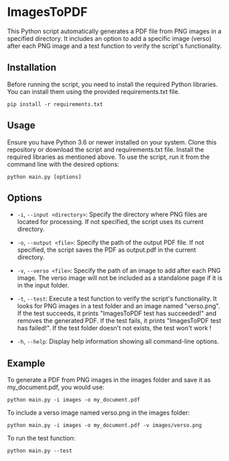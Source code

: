 # ImagesToPDF

This Python script automatically generates a PDF file from PNG images in a specified directory. It includes an option to add a specific image (verso) after each PNG image and a test function to verify the script's functionality.

## Installation

Before running the script, you need to install the required Python libraries. You can install them using the provided requirements.txt file.

```
pip install -r requirements.txt
```

## Usage

Ensure you have Python 3.6 or newer installed on your system. Clone this repository or download the script and requirements.txt file. Install the required libraries as mentioned above. To use the script, run it from the command line with the desired options:


```
python main.py [options]
```

## Options

- `-i`, `--input <directory>`: Specify the directory where PNG files are located for processing. If not specified, the script uses its current directory.

- `-o`, `--output <file>`: Specify the path of the output PDF file. If not specified, the script saves the PDF as output.pdf in the current directory.

- `-v`, `--verso <file>`: Specify the path of an image to add after each PNG image. The verso image will not be included as a standalone page if it is in the input folder.
 
- `-t`, `--test`: Execute a test function to verify the script's functionality. It looks for PNG images in a test folder and an image named "verso.png". If the test succeeds, it prints "ImagesToPDF test has succeeded!" and removes the generated PDF. If the test fails, it prints "ImagesToPDF test has failed!". If the test folder doesn't not exists, the test won't work !

- `-h`, `--help`: Display help information showing all command-line options.

## Example

To generate a PDF from PNG images in the images folder and save it as my_document.pdf, you would use:

```
python main.py -i images -o my_document.pdf
```

To include a verso image named verso.png in the images folder:

```
python main.py -i images -o my_document.pdf -v images/verso.png
```

To run the test function:

```
python main.py --test
```
